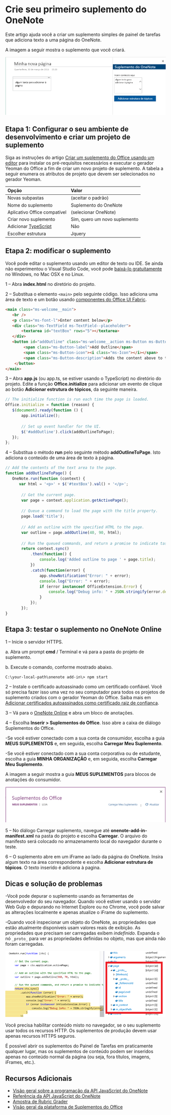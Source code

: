# Crie seu primeiro suplemento do OneNote
<a id="build-your-first-onenote-add-in" class="xliff"></a>

Este artigo ajuda você a criar um suplemento simples de painel de tarefas que adiciona texto a uma página do OneNote.

A imagem a seguir mostra o suplemento que você criará.

   ![O suplemento do OneNote criado a partir deste passo a passo](../images/onenote-first-add-in.png)

<a name="setup"></a>
## Etapa 1: Configurar o seu ambiente de desenvolvimento e criar um projeto de suplemento
<a id="step-1-set-up-your-dev-environment-and-create-an-add-in-project" class="xliff"></a>
Siga as instruções do artigo [Criar um suplemento do Office usando um editor](../get-started/create-an-office-add-in-using-any-editor.md) para instalar os pré-requisitos necessários e executar o gerador Yeoman do Office a fim de criar um novo projeto de suplemento. A tabela a seguir enumera os atributos de projeto que devem ser selecionados no gerador Yeoman.

| Opção | Valor |
|:------|:------|
| Novas subpastas | (aceitar o padrão) |
| Nome do suplemento | Suplemento do OneNote |
| Aplicativo Office compatível | (selecionar OneNote) |
| Criar novo suplemento | Sim, quero um novo suplemento |
| Adicionar [TypeScript](https://www.typescriptlang.org/) | Não |
| Escolher estrutura | Jquery |

<a name="develop"></a>
## Etapa 2: modificar o suplemento
<a id="step-2-modify-the-add-in" class="xliff"></a>
Você pode editar o suplemento usando um editor de texto ou IDE. Se ainda não experimentou o Visual Studio Code, você pode [baixá-lo gratuitamente](https://code.visualstudio.com/) no Windows, no Mac OSX e no Linux.

1 – Abra **index.html** no diretório do projeto. 

2 – Substitua o elemento `<main>` pelo seguinte código. Isso adiciona uma área de texto e um botão usando [componentes do Office UI Fabric](http://dev.office.com/fabric/components).

```html
<main class="ms-welcome__main">
   <br />
   <p class="ms-font-l">Enter content below</p>
   <div class="ms-TextField ms-TextField--placeholder">
       <textarea id="textBox" rows="5"></textarea>
   </div>
   <button id="addOutline" class="ms-welcome__action ms-Button ms-Button--hero ms-u-slideUpIn20">
        <span class="ms-Button-label">Add Outline</span>
        <span class="ms-Button-icon"><i class="ms-Icon"></i></span>
        <span class="ms-Button-description">Adds the content above to the current page.</span>
    </button>
</main>
```

3 – Abra **app.js** (ou app.ts, se estiver usando o TypeScript) no diretório do projeto. Edite a função **Office.initialize** para adicionar um evento de clique ao botão **Adicionar estrutura de tópicos**, da seguinte maneira.

```js
// The initialize function is run each time the page is loaded.
Office.initialize = function (reason) {
   $(document).ready(function () {
       app.initialize();
       
       // Set up event handler for the UI.
       $('#addOutline').click(addOutlineToPage);
   });
};
```
 
4 – Substitua o método **run** pelo seguinte método **addOutlineToPage**. Isto adiciona o conteúdo de uma área de texto à página.

```js
// Add the contents of the text area to the page.
function addOutlineToPage() {        
   OneNote.run(function (context) {
      var html = '<p>' + $('#textBox').val() + '</p>';
      
       // Get the current page.
       var page = context.application.getActivePage();
       
       // Queue a command to load the page with the title property.             
       page.load('title'); 
       
       // Add an outline with the specified HTML to the page.
       var outline = page.addOutline(40, 90, html);
       
       // Run the queued commands, and return a promise to indicate task completion.
       return context.sync()
           .then(function() {
               console.log('Added outline to page ' + page.title);
           })
           .catch(function(error) {
               app.showNotification("Error: " + error); 
               console.log("Error: " + error); 
               if (error instanceof OfficeExtension.Error) { 
                   console.log("Debug info: " + JSON.stringify(error.debugInfo)); 
               } 
           }); 
       });
}
```

<a name="test"></a>
## Etapa 3: testar o suplemento no OneNote Online
<a id="step-3-test-the-add-in-on-onenote-online" class="xliff"></a>
1 – Inicie o servidor HTTPS.  

  a. Abra um prompt **cmd** / Terminal e vá para a pasta do projeto de suplemento. 
  
  b. Execute o comando, conforme mostrado abaixo.

  ```
  C:\your-local-path\onenote add-in\> npm start
  ```

2 – Instale o certificado autoassinado como um certificado confiável. Você só precisa fazer isso uma vez no seu computador para todos os projetos de suplemento criados com o gerador Yeoman do Office. Saiba mais em [Adicionar certificados autoassinados como certificado raiz de confiança](https://github.com/OfficeDev/generator-office/blob/master/src/docs/ssl.md).

3 – Vá para o [OneNote Online](https://www.onenote.com/notebooks) e abra um bloco de anotações.

4 – Escolha **Inserir > Suplementos do Office**. Isso abre a caixa de diálogo Suplementos do Office.

  -Se você estiver conectado com a sua conta de consumidor, escolha a guia **MEUS SUPLEMENTOS** e, em seguida, escolha  **Carregar Meu Suplemento**.
  
  -Se você estiver conectado com a sua conta corporativa ou de estudante, escolha a guia **MINHA ORGANIZAÇÃO** e, em seguida, escolha **Carregar Meu Suplemento**. 
  
  A imagem a seguir mostra a guia **MEUS SUPLEMENTOS** para blocos de anotações do consumidor.

  ![O diálogo Suplementos do Office mostrando a guia MEUS SUPLEMENTOS](../images/onenote-office-add-ins-dialog.png)

5 – No diálogo Carregar suplemento, navegue até **onenote-add-in-manifest.xml** na pasta do projeto e escolha **Carregar**. O arquivo do manifesto será colocado no armazenamento local do navegador durante o teste.

6 – O suplemento abre em um iFrame ao lado da página do OneNote. Insira algum texto na área correspondente e escolha **Adicionar estrutura de tópicos**. O texto inserido é adiciona à pagina. 

## Dicas e solução de problemas
<a id="troubleshooting-and-tips" class="xliff"></a>
-Você pode depurar o suplemento usando as ferramentas de desenvolvedor do seu navegador. Quando você estiver usando o servidor Web Gulp e depurando no Internet Explore ou no Chrome, você pode salvar as alterações localmente e apenas atualize o iFrame do suplemento.

-Quando você inspecionar um objeto do OneNote, as propriedades que estão atualmente disponíveis usam valores reais de exibição. As propriedades que precisam ser carregadas exibem *indefinido*. Expanda o nó `_proto_` para ver as propriedades definidas no objeto, mas que ainda não foram carregadas.

![Carregar o objeto do OneNote em um depurador](../images/onenote-debug.png)

Você precisa habilitar conteúdo misto no navegador, se o seu suplemento usar todos os recursos HTTP. Os suplementos de produção devem usar apenas recursos HTTPS seguros.

É possível abrir os suplementos do Painel de Tarefas em praticamente qualquer lugar, mas os suplementos de conteúdo podem ser inseridos apenas no conteúdo normal da página (ou seja, fora títulos, imagens, iFrames, etc.). 

## Recursos Adicionais
<a id="additional-resources" class="xliff"></a>

- [Visão geral sobre a programação da API JavaScript do OneNote](onenote-add-ins-programming-overview.md)
- [Referência da API JavaScript do OneNote](../../reference/onenote/onenote-add-ins-javascript-reference.md)
- [Amostra de Rubric Grader](https://github.com/OfficeDev/OneNote-Add-in-Rubric-Grader)
- [Visão geral da plataforma de Suplementos do Office](https://dev.office.com/docs/add-ins/overview/office-add-ins)

